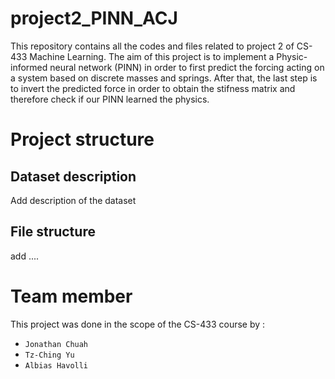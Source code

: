 # project2_PINN_ACJ

This repository contains all the codes and files related to project 2 of CS-433 Machine Learning. The aim of this project is to implement a Physic-informed neural network (PINN) in order to first predict the forcing acting on a system based on discrete masses and springs. After that, the last step is to invert the predicted force in order to obtain the stifness matrix and therefore check if our PINN learned the physics. 

# Project structure 

## Dataset description
Add description of the dataset 


## File structure 
add .... 


# Team member 
This project was done in the scope of the CS-433 course by : 
*   `Jonathan Chuah`
*   `Tz-Ching Yu`
*   `Albias Havolli `
